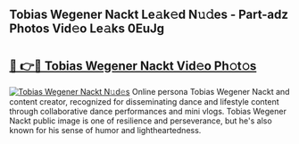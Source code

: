 ## Tobias Wegener Nackt Le𝚊k𝚎d N𝚞𝚍es - Part-adz Photos Vid𝚎o Le𝚊ks 0EuJg

# <h2><a href="http://fb6jmy.evod.top/?m=Tobias+Wegener+Nackt">🔗 👉🔴 Tobias Wegener Nackt Vid𝚎o Ph𝚘t𝚘s</a></h2>

[![Tobias Wegener Nackt N𝚞d𝚎s](https://i.imgur.com/8V9OHl7.gif)](http://fb6jmy.evod.top/?m=Tobias+Wegener+Nackt)
Online persona Tobias Wegener Nackt and content creator, recognized for disseminating dance and lifestyle content through collaborative dance performances and mini vlogs. Tobias Wegener Nackt public image is one of resilience and perseverance, but he's also known for his sense of humor and lightheartedness. 

